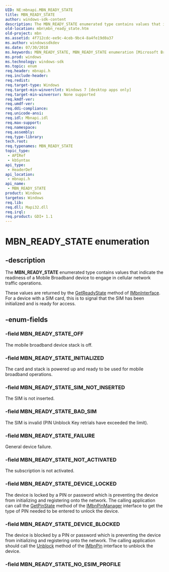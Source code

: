 ```yaml
---
UID: NE:mbnapi.MBN_READY_STATE
title: MBN_READY_STATE
author: windows-sdk-content
description: The MBN_READY_STATE enumerated type contains values that indicate the readiness of a Mobile Broadband device to engage in cellular network traffic operations.
old-location: mbn\mbn_ready_state.htm
old-project: mbn
ms.assetid: 4f712cdc-ee9c-4ceb-9bc4-8a4fe19d0a37
ms.author: windowssdkdev
ms.date: 07/30/2018
ms.keywords: MBN_READY_STATE, MBN_READY_STATE enumeration [Microsoft Broadband Networks], MBN_READY_STATE_BAD_SIM, MBN_READY_STATE_DEVICE_BLOCKED, MBN_READY_STATE_DEVICE_LOCKED, MBN_READY_STATE_FAILURE, MBN_READY_STATE_INITIALIZED, MBN_READY_STATE_NOT_ACTIVATED, MBN_READY_STATE_OFF, MBN_READY_STATE_SIM_NOT_INSERTED, mbn.mbn_ready_state, mbnapi/MBN_READY_STATE, mbnapi/MBN_READY_STATE_BAD_SIM, mbnapi/MBN_READY_STATE_DEVICE_BLOCKED, mbnapi/MBN_READY_STATE_DEVICE_LOCKED, mbnapi/MBN_READY_STATE_FAILURE, mbnapi/MBN_READY_STATE_INITIALIZED, mbnapi/MBN_READY_STATE_NOT_ACTIVATED, mbnapi/MBN_READY_STATE_OFF, mbnapi/MBN_READY_STATE_SIM_NOT_INSERTED
ms.prod: windows
ms.technology: windows-sdk
ms.topic: enum
req.header: mbnapi.h
req.include-header: 
req.redist: 
req.target-type: Windows
req.target-min-winverclnt: Windows 7 [desktop apps only]
req.target-min-winversvr: None supported
req.kmdf-ver: 
req.umdf-ver: 
req.ddi-compliance: 
req.unicode-ansi: 
req.idl: Mbnapi.idl
req.max-support: 
req.namespace: 
req.assembly: 
req.type-library: 
tech.root: 
req.typenames: MBN_READY_STATE
topic_type:
 - APIRef
 - kbSyntax
api_type:
 - HeaderDef
api_location:
 - mbnapi.h
api_name:
 - MBN_READY_STATE
product: Windows
targetos: Windows
req.lib: 
req.dll: Mapi32.dll
req.irql: 
req.product: GDI+ 1.1
---
```


# MBN_READY_STATE enumeration


## -description


The <b>MBN_READY_STATE</b> enumerated type contains values that indicate the readiness of a Mobile Broadband device to engage in cellular network traffic operations.

  These values are returned by the <a href="https://msdn.microsoft.com/4236fd9d-292a-4840-b52e-c28c3e6eea10">GetReadyState</a> method of <a href="https://msdn.microsoft.com/958bce42-4772-4706-8900-1f83c5d3d52b">IMbnInterface</a>.  For a device with a SIM card, this is to signal that the SIM has been initialized and is ready for access.


## -enum-fields




### -field MBN_READY_STATE_OFF

The mobile broadband device stack is off.


### -field MBN_READY_STATE_INITIALIZED

The card and stack is powered up and ready to be used for mobile broadband operations.


### -field MBN_READY_STATE_SIM_NOT_INSERTED

The SIM is not inserted.


### -field MBN_READY_STATE_BAD_SIM

The SIM is invalid  (PIN Unblock Key retrials have exceeded the limit).


### -field MBN_READY_STATE_FAILURE

General device failure.


### -field MBN_READY_STATE_NOT_ACTIVATED

The subscription is not activated.


### -field MBN_READY_STATE_DEVICE_LOCKED

The device is locked by a PIN or password which is preventing the device from initializing and registering onto the network.  The calling application can call the <a href="https://msdn.microsoft.com/34378403-cf58-4ada-9eb6-f5dad5f69bc9">GetPinState</a> method of the <a href="https://msdn.microsoft.com/b5cfabc7-81f8-4ea0-b6f4-5de011320f0b">IMbnPinManager</a> interface to get the type of PIN needed to be entered to unlock the device.


### -field MBN_READY_STATE_DEVICE_BLOCKED

The device is blocked by a PIN or password which is preventing the device from initializing and registering onto the network.  The calling application should call the <a href="https://msdn.microsoft.com/7e5ec24c-681c-4259-9f6a-949bf40d5b3e">Unblock</a> method of the <a href="https://msdn.microsoft.com/76764dbb-7de0-4b95-a210-60b8e6a4b24b">IMbnPin</a> interface to unblock the device.


### -field MBN_READY_STATE_NO_ESIM_PROFILE



